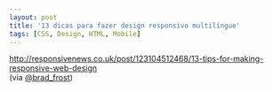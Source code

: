 ```yaml
---
layout: post
title: '13 dicas para fazer design responsivo multilíngue'
tags: [CSS, Design, HTML, Mobile]
---
```


<http://responsivenews.co.uk/post/123104512468/13-tips-for-making-responsive-web-design><br>
(via [@brad_frost](https://twitter.com/brad_frost/status/619593311184097281))
